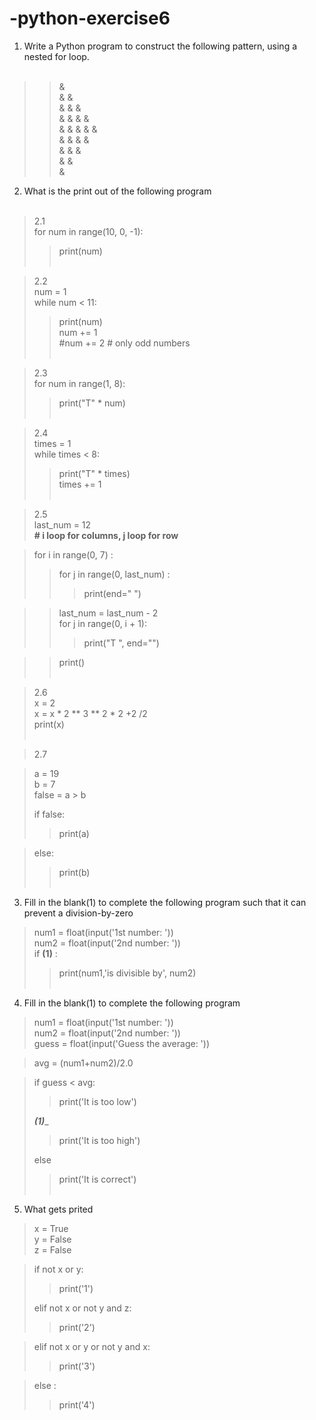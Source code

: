 # -python-exercise6

 1. Write a Python program to construct the following pattern, using a nested for loop.  </br>  </br>

>>&  </br>
>>& &  </br>
>>& & &  </br>
>>& & & &  </br>
>>& & & & &  </br>
>>& & & &  </br>
>>& & &  </br>
>>& &  </br>
>>&  </br>

2. What is the print out of the following program  </br>  </br>

>2.1  </br>
>for num in range(10, 0, -1):  </br>  
>>print(num)  </br>  </br>
    
    
>2.2     </br>
>num = 1   </br>
>while num < 11:   </br>
>> print(num)   </br>
>> num += 1   </br>
>> #num += 2  # only odd numbers   </br>  </br>

>2.3   </br>
>for num in range(1, 8):   </br>
   >>print("T" * num)   </br>  </br>
   
>2.4   </br>
>times = 1   </br>
>while times < 8:   </br>
  >>print("T" * times)   </br>
  >>times += 1   </br>  </br>
    
>2.5    </br>
>last_num = 12   </br>
>**# i loop for columns, j loop for row**  </br>

>for i in range(0, 7) :   </br>
>>for j in range(0, last_num) :  </br>
>>>print(end=" ")   </br>

>>last_num = last_num - 2   </br>
>>for j in range(0, i + 1):   </br>
>>>print("T ", end="")   </br>

>>print()   </br>  </br>
        
>2.6  </br>
>x = 2  </br>
>x = x * 2 ** 3 ** 2 * 2 +2 /2  </br>
>print(x)  </br>  </br>


>2.7  </br>

>a = 19  </br>
>b = 7  </br>
>false = a > b  </br>
>
>if false:   </br>
>>print(a)  </br>

>else:  </br>
>>print(b)  </br>  </br>



3. Fill in the blank(1) to complete the following program such that it can prevent a division-by-zero  </br>

>num1 = float(input('1st number: '))  </br>
>num2 = float(input('2nd number: '))  </br>
>if ______(1)______ :  </br>
>>print(num1,'is divisible by', num2)  </br>  </br>
   
   
4. Fill in the blank(1) to complete the following program   </br>

>num1 = float(input('1st number: '))  </br>
>num2 = float(input('2nd number: '))  </br>
>guess = float(input('Guess the average: '))  </br>

>avg = (num1+num2)/2.0  </br>

>if guess < avg:  </br>
>>print('It is too low')  </br>
>
>_____(1)______  </br>
>>print('It is too high')  </br>
>
>else  </br>
>>print('It is correct')  </br>  </br>
   

5. What gets prited  </br>

>x = True  </br>
>y = False  </br>
>z = False  </br>

>if not x or y:  </br>
>>print('1')  </br>
>
>elif not x or not y and z:  </br>
>>print('2')  </br>
    
>elif not x or y or not y and x:  </br>
>>print('3')  </br>
    
>else :  </br>
>>print('4')  </br>
